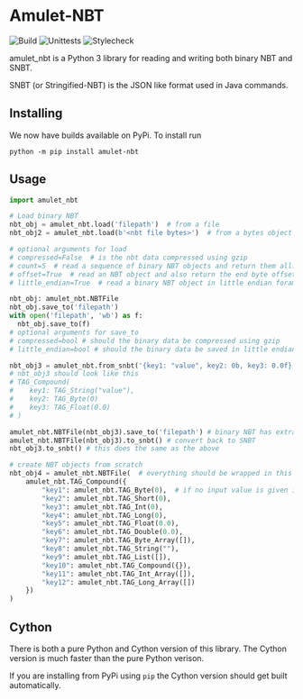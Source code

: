 # Amulet-NBT

![Build](https://github.com/Amulet-Team/Amulet-NBT/workflows/Build/badge.svg?event=push)
![Unittests](https://github.com/Amulet-Team/Amulet-NBT/workflows/Unittests/badge.svg?event=push)
![Stylecheck](https://github.com/Amulet-Team/Amulet-NBT/workflows/Stylecheck/badge.svg?event=push)

amulet_nbt is a Python 3 library for reading and writing both binary NBT and SNBT.

SNBT (or Stringified-NBT) is the JSON like format used in Java commands.

## Installing

We now have builds available on PyPi. To install run

`python -m pip install amulet-nbt`

## Usage

```python
import amulet_nbt

# Load binary NBT
nbt_obj = amulet_nbt.load('filepath')  # from a file
nbt_obj2 = amulet_nbt.load(b'<nbt file bytes>')  # from a bytes object

# optional arguments for load
# compressed=False  # is the nbt data compressed using gzip
# count=5  # read a sequence of binary NBT objects and return them all. If defined returns a list of NBTFile objects otherwise just returns an NBTFile
# offset=True  # read an NBT object and also return the end byte offset. False by default
# little_endian=True  # read a binary NBT object in little endian foramt, as used in Bedrock. False by default

nbt_obj: amulet_nbt.NBTFile
nbt_obj.save_to('filepath')
with open('filepath', 'wb') as f:
  nbt_obj.save_to(f)
# optional arguments for save_to
# compressed=bool # should the binary data be compressed using gzip
# little_endian=bool # should the binary data be saved in little endian format

nbt_obj3 = amulet_nbt.from_snbt('{key1: "value", key2: 0b, key3: 0.0f}')
# nbt_obj3 should look like this
# TAG_Compound(
#    key1: TAG_String("value"),
#    key2: TAG_Byte(0)
#    key3: TAG_Float(0.0)
# )

amulet_nbt.NBTFile(nbt_obj3).save_to('filepath') # binary NBT has extra data that is lost in SNBT so you need to do this to add that data back in
amulet_nbt.NBTFile(nbt_obj3).to_snbt() # convert back to SNBT
nbt_obj3.to_snbt() # this does the same as the above

# create NBT objects from scratch
nbt_obj4 = amulet_nbt.NBTFile(  # everything should be wrapped in this class
	amulet_nbt.TAG_Compound({
		"key1": amulet_nbt.TAG_Byte(0),  # if no input value is given it will automatically fill these defaults
		"key2": amulet_nbt.TAG_Short(0),
		"key3": amulet_nbt.TAG_Int(0),
		"key4": amulet_nbt.TAG_Long(0),
		"key5": amulet_nbt.TAG_Float(0.0),
		"key6": amulet_nbt.TAG_Double(0.0),
		"key7": amulet_nbt.TAG_Byte_Array([]),
		"key8": amulet_nbt.TAG_String(""),
		"key9": amulet_nbt.TAG_List([]),
		"key10": amulet_nbt.TAG_Compound({}),
		"key11": amulet_nbt.TAG_Int_Array([]),
		"key12": amulet_nbt.TAG_Long_Array([])
	})
)
```

## Cython
There is both a pure Python and Cython version of this library. The Cython version is much faster than the pure Python verison.

If you are installing from PyPi using `pip` the Cython version should get built automatically.
